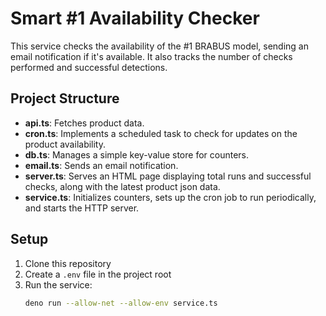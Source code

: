 # Smart #1 Availability Checker

This service checks the availability of the #1 BRABUS model, sending an email notification if it's available. It also tracks the number of checks performed and successful detections.

## Project Structure

- **api.ts**: Fetches product data.
- **cron.ts**: Implements a scheduled task to check for updates on the product availability.
- **db.ts**: Manages a simple key-value store for counters.
- **email.ts**: Sends an email notification.
- **server.ts**: Serves an HTML page displaying total runs and successful checks, along with the latest product json data.
- **service.ts**: Initializes counters, sets up the cron job to run periodically, and starts the HTTP server.

## Setup

1. Clone this repository
2. Create a `.env` file in the project root
3. Run the service:
    ```bash
    deno run --allow-net --allow-env service.ts
    ```